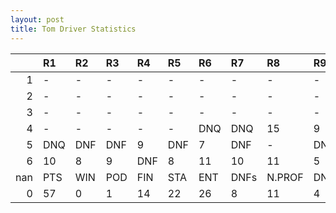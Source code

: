 ```yaml
---
layout: post 
title: Tom Driver Statistics
--- 
```


|     | R1   | R2   | R3   | R4   | R5   | R6   | R7   | R8     | R9   | R10   | R11   | R12   | Points   | Pos   |
|----:|:-----|:-----|:-----|:-----|:-----|:-----|:-----|:-------|:-----|:------|:------|:------|:---------|:------|
|   1 | -    | -    | -    | -    | -    | -    | -    | -      | -    | -     | -     | -     | nan      | nan   |
|   2 | -    | -    | -    | -    | -    | -    | -    | -      | -    | -     | -     | -     | nan      | nan   |
|   3 | -    | -    | -    | -    | -    | -    | -    | -      | -    | -     | -     | -     | nan      | nan   |
|   4 | -    | -    | -    | -    | -    | DNQ  | DNQ  | 15     | 9    | DNF   | DNF   | -     | 2.0      | 25.0  |
|   5 | DNQ  | DNF  | DNF  | 9    | DNF  | 7    | DNF  | -      | DNF  | DNQ   | 13    | 2     | 36.0     | 13.0  |
|   6 | 10   | 8    | 9    | DNF  | 8    | 11   | 10   | 11     | 5    | nan   | nan   | nan   | 19.0     | 13.0  |
| nan | PTS  | WIN  | POD  | FIN  | STA  | ENT  | DNFs | N.PROF | DNQ  | %FIN  | PPR   | BST   | CHA      | RNK   |
|   0 | 57   | 0    | 1    | 14   | 22   | 26   | 8    | 11     | 4    | 63.64 | 2.19  | 2     | 0.0      | 24.0  |